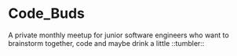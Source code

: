 # Code_Buds
A private monthly meetup for junior software engineers who want to brainstorm together, code and maybe drink a little ::tumbler::
